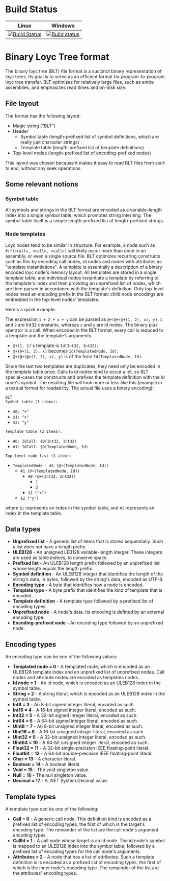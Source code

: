 # Build Status

Linux | Windows
----- | -------
[![Build Status](https://travis-ci.org/jonathanvdc/binary-loyc-tree.svg?branch=master)](https://travis-ci.org/jonathanvdc/binary-loyc-tree) | [![Build status](https://ci.appveyor.com/api/projects/status/t3w2i0blf050ami4?svg=true)](https://ci.appveyor.com/project/jonathanvdc/binary-loyc-tree)

# Binary Loyc Tree format
The binary loyc tree (BLT) file format is a succinct binary representation of loyc trees.
Its goal is to serve as an efficient format for program-to-program loyc tree transfer.
BLT optimizes for relatively large files, such as entire assemblies, and emphasizes read times and
on-disk size.

## File layout
The format has the following layout:
 * Magic string ("BLT")
 * Header
   * Symbol table (length-prefixed list of symbol definitions, which are really just character strings)
   * Template table (length-prefixed list of template definitions)
 * Top-level nodes (length-prefixed list of encoding-prefixed nodes)

This layout was chosen because it makes it easy to read BLT files from start to end, without any
seek operations.

## Some relevant notions
### Symbol table
All symbols and strings in the BLT format are encoded as a variable-length index into a single symbol table,
which promotes string interning. The symbol table itself is a simple length-prefixed list of length-prefixed strings.

### Node templates
Loyc nodes tend to be similar in structure.
For example, a node such as `#if(<call>, <call>, <call>)` will likely occur more than once in an assembly,
or even a single source file. BLT optimizes recurring constructs such as this by encoding call nodes, id nodes and nodes
with attributes as "template instantiations". A template is essentially a description of a binary encoded loyc node's
memory layout.
All templates are stored in a single template table, and individual nodes instantiate a template by referring to the
template's index and then providing an unprefixed list of nodes, which are then parsed in accordance with the
template's definition. Only top-level nodes need an encoding prefix in the BLT format: child node encodings are embedded
in the top-level nodes' templates.

Here's a quick example:

The expression `1 + 2 + x + y` can be parsed as `@+(@+(@+(1, 2), x), y)`.
`1` and `2` are Int32 constants, whereas `x` and `y` are id nodes.
The binary plus operator is a call. When encoded in the BLT format,
every call is reduced to a template and the template's arguments.
 * `@+(1, 2)`'s template is `Id(Int32, Int32)`;
 * `@+(@+(1, 2), x)` becomes `Id(TemplatedNode, Id)`;
 * `@+(@+(@+(1, 2), x), y)` is of the form `Id(TemplatedNode, Id)`.

Since the last two templates are duplicates, they need only be encoded in the template table once.
Calls to id nodes tend to occur a lot, so BLT special-cases the constructs and prefixes the
template definition with the id node's symbol.
The resulting file will look more or less like this (example in a textual format for readability. The actual file uses a binary encoding):

`BLT`  
`Symbol table (3 items):`  
  * `$0: "+"`
  * `$1: "x"`
  * `$2: "y"`  

`Template table (2 items):`  
  * `#0: IdCall: $0(Int32, Int32)`
  * `#1: IdCall: $0(TemplatedNode, Id)`  

`Top-level node list (1 item):`
  * `TemplatedNode - #1 (@+(TemplatedNode, Id))`
     * `#1 (@+(TemplatedNode, Id))`
       * `#0 (@+(Int32, Int32))`
         * `1`
         * `2`
       * `$1 ("x")`
     * `$2 ("y")`

where `$i` represents an index in the symbol table, and `#i` represents an index in the template table.

## Data types
 * **Unprefixed list** - A generic list of items that is stored sequentially. Such a list does not have a length prefix.
 * **ULEB128** - An unsigned LEB128 variable-length integer. These integers are used as table indices, to conserve space.
 * **Prefixed list** - An ULEB128 length prefix followed by an unprefixed list whose length equals the length prefix.
 * **Symbol definition** - An ULEB128 integer that identifies the length of the string's data, in bytes, followed by the string's data, encoded as UTF-8.
 * **Encoding type** - A byte that identifies how a node is encoded.
 * **Template type** - A byte prefix that identifies the kind of template that is encoded.
 * **Template definition** - A template type followed by a prefixed list of encoding types.
 * **Unprefixed node** - A node's data. Its encoding is defined by an external encoding type.
 * **Encoding-prefixed node** - An encoding type followed by an unprefixed node.

## Encoding types
An encoding type can be one of the following values:
 * **Templated node = 0** - A templated node, which is encoded as an ULEB128 template index and an unprefixed list of unprefixed nodes. Call nodes and attribute nodes are encoded as templates nodes.
 * **Id node = 1** - An id node, which is encoded as an ULEB128 index in the symbol table.
 * **String = 2** - A string literal, which is encoded as an ULEB128 index in the symbol table.
 * **Int8 = 3** - An 8-bit signed integer literal, encoded as such.
 * **Int16 = 4** - A 16-bit signed integer literal, encoded as such.
 * **Int32 = 5** - A 32-bit signed integer literal, encoded as such.
 * **Int64 = 6** - A 64-bit signed integer literal, encoded as such.
 * **UInt8 = 7** - An 8-bit unsigned integer literal, encoded as such.
 * **UInt16 = 8** - A 16-bit unsigned integer literal, encoded as such.
 * **UInt32 = 9** - A 32-bit unsigned integer literal, encoded as such.
 * **UInt64 = 10** - A 64-bit unsigned integer literal, encoded as such.
 * **Float32 = 11** - A 32-bit single-precision IEEE floating-point literal.
 * **Float64 = 12** - A 64-bit double-precision IEEE floating-point literal.
 * **Char = 13** - A character literal.
 * **Boolean = 14** - A boolean literal.
 * **Void = 15** - The void singleton value.
 * **Null = 16** - The null singleton value.
 * **Decimal = 17** - A .NET System.Decimal value.

## Template types
A template type can be one of the following:
 * **Call = 0** - A generic call node. This definition kind is encoded as a prefixed list of encoding types, the first of which is the target's encoding type. The remainder of the list are the call node's argument encoding types.
 * **CallId = 1** - A call node whose target is an id node. The id node's symbol is mapped to an ULEB128 index into the symbol table, followed by a prefixed list of encoding types for the call node's arguments.
 * **Attributes = 2** - A node that has a list of attributes. Such a template definition is is encoded as a prefixed list of encoding types, the first of which is the inner node's encoding type. The remainder of the list are the attributes' encoding types.
